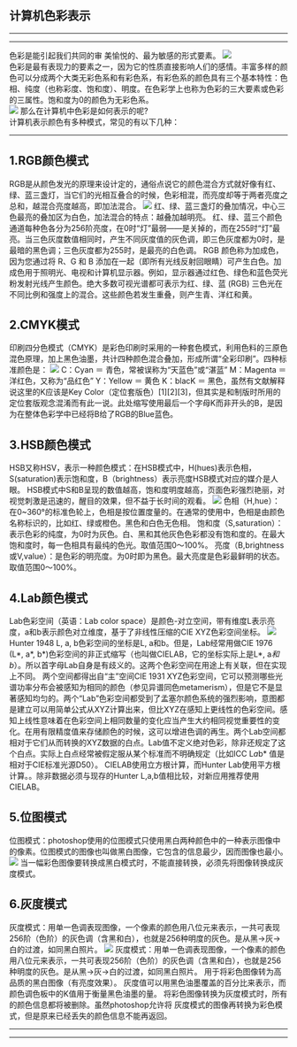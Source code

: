 计算机色彩表示
-

-------------------------
--------------------------

色彩是能引起我们共同的审 美愉悦的、最为敏感的形式要素。
![](https://upload.wikimedia.org/wikipedia/commons/e/ec/Spectrum441pxWithnm.png)<br>
色彩是最有表现力的要素之一，因为它的性质直接影响人们的感情。丰富多样的颜色可以分成两个大类无彩色系和有彩色系，有彩色系的颜色具有三个基本特性：色相、纯度（也称彩度、饱和度）、明度。在色彩学上也称为色彩的三大要素或色彩的三属性。饱和度为0的颜色为无彩色系。<br>
![](https://gss2.bdstatic.com/9fo3dSag_xI4khGkpoWK1HF6hhy/baike/c0%3Dbaike150%2C5%2C5%2C150%2C50/sign=d56ab8777f3e6709aa0d4dad5aaef458/962bd40735fae6cd0965ef310fb30f2443a70f88.jpg)
那么在计算机中色彩是如何表示的呢?<br>
计算机表示颜色有多种模式，常见的有以下几种：<br>

-----------------

1.RGB颜色模式
-
RGB是从颜色发光的原理来设计定的，通俗点说它的颜色混合方式就好像有红、绿、蓝三盏灯，当它们的光相互叠合的时候，色彩相混，而亮度却等于两者亮度之总和，越混合亮度越高，即加法混合。
![](https://gss0.bdstatic.com/94o3dSag_xI4khGkpoWK1HF6hhy/baike/c0%3Dbaike180%2C5%2C5%2C180%2C60/sign=749bafb35edf8db1a8237436684ab631/3ac79f3df8dcd100925a560a728b4710b8122fd2.jpg)
红、绿、蓝三盏灯的叠加情况，中心三色最亮的叠加区为白色，加法混合的特点：越叠加越明亮。
红、绿、蓝三个颜色通道每种色各分为256阶亮度，在0时“灯”最弱——是关掉的，而在255时“灯”最亮。当三色灰度数值相同时，产生不同灰度值的灰色调，即三色灰度都为0时，是最暗的黑色调；三色灰度都为255时，是最亮的白色调。
RGB 颜色称为加成色，因为您通过将 R、G 和 B 添加在一起（即所有光线反射回眼睛）可产生白色。加成色用于照明光、电视和计算机显示器。例如，显示器通过红色、绿色和蓝色荧光粉发射光线产生颜色。绝大多数可视光谱都可表示为红、绿、蓝 (RGB) 三色光在不同比例和强度上的混合。这些颜色若发生重叠，则产生青、洋红和黄。

2.CMYK模式
-
印刷四分色模式（CMYK）是彩色印刷时采用的一种套色模式，利用色料的三原色混色原理，加上黑色油墨，共计四种颜色混合叠加，形成所谓“全彩印刷”。四种标准颜色是：
![](https://upload.wikimedia.org/wikipedia/commons/thumb/c/c7/%E9%A1%8F%E8%89%B2%E6%B8%9B%E6%B3%95.svg/330px-%E9%A1%8F%E8%89%B2%E6%B8%9B%E6%B3%95.svg.png)
C：Cyan ＝ 青色，常被误称为“天蓝色”或“湛蓝”
M：Magenta ＝ 洋红色，又称为“品红色”
Y：Yellow ＝ 黄色
K：blacK ＝ 黑色，虽然有文献解释说这里的K应该是Key Color（定位套版色）[1][2][3]，但其实是和制版时所用的定位套版观念混淆而有此一说。此处缩写使用最后一个字母K而非开头的B，是因为在整体色彩学中已经将B给了RGB的Blue蓝色。

3.HSB颜色模式
-
HSB又称HSV，表示一种颜色模式：在HSB模式中，H(hues)表示色相，S(saturation)表示饱和度，B（brightness）表示亮度HSB模式对应的媒介是人眼。
HSB模式中S和B呈现的数值越高，饱和度明度越高，页面色彩强烈艳丽，对视觉刺激是迅速的，醒目的效果，但不益于长时间的观看。
![](https://gss0.bdstatic.com/94o3dSag_xI4khGkpoWK1HF6hhy/baike/c0%3Dbaike80%2C5%2C5%2C80%2C26/sign=200e8626c9fdfc03f175ebeab556ecf1/3c6d55fbb2fb431685d00aa22aa4462308f7d31f.jpg)
色相（H,hue）：在0~360°的标准色轮上，色相是按位置度量的。在通常的使用中，色相是由颜色名称标识的，比如红、绿或橙色。黑色和白色无色相。
饱和度（S,saturation）：表示色彩的纯度，为0时为灰色。白、黑和其他灰色色彩都没有饱和度的。在最大饱和度时，每一色相具有最纯的色光。取值范围0～100%。
亮度（B,brightness或V,value）：是色彩的明亮度。为0时即为黑色。最大亮度是色彩最鲜明的状态。取值范围0～100%。

4.Lab颜色模式
-
Lab色彩空间（英语：Lab color space）是颜色-对立空间，带有维度L表示亮度，a和b表示颜色对立维度，基于了非线性压缩的CIE XYZ色彩空间坐标。
![](https://upload.wikimedia.org/wikipedia/commons/thumb/2/21/Lab_color_space.png/330px-Lab_color_space.png)
Hunter 1948 L, a, b色彩空间的坐标是L, a和b。但是，Lab经常用做CIE 1976 (L*, a*, b*)色彩空间的非正式缩写（也叫做CIELAB，它的坐标实际上是L*, a*和b*）。所以首字母Lab自身是有歧义的。这两个色彩空间在用途上有关联，但在实现上不同。
两个空间都得出自“主”空间CIE 1931 XYZ色彩空间，它可以预测哪些光谱功率分布会被感知为相同的颜色（参见异谱同色metamerism），但是它不是显著感知均匀的。两个“Lab”色彩空间都受到了孟塞尔颜色系统的强烈影响，意图都是建立可以用简单公式从XYZ计算出来，但比XYZ在感知上更线性的色彩空间。感知上线性意味着在色彩空间上相同数量的变化应当产生大约相同视觉重要性的变化。在用有限精度值来存储颜色的时候，这可以增进色调的再生。两个Lab空间都相对于它们从而转换的XYZ数据的白点。Lab值不定义绝对色彩，除非还规定了这个白点。实际上白点经常被假定服从某个标准而不明确规定（比如ICC L*a*b* 值是相对于CIE标准光源D50）。
CIELAB使用立方根计算，而Hunter Lab使用平方根计算。。除非数据必须与现存的Hunter L,a,b值相比较，对新应用推荐使用CIELAB。

5.位图模式
-
位图模式：photoshop使用的位图模式只使用黑白两种颜色中的一种表示图像中的像素。位图模式的图像也叫做黑白图像，它包含的信息最少，因而图像也最小。 ![](https://gss3.bdstatic.com/7Po3dSag_xI4khGkpoWK1HF6hhy/baike/c0%3Dbaike272%2C5%2C5%2C272%2C90/sign=84001ecadd58ccbf0fb1bd6878b1d75b/f9dcd100baa1cd114555c558b512c8fcc2ce2de2.jpg)
当一幅彩色图像要转换成黑白模式时，不能直接转换，必须先将图像转换成灰度模式。


6.灰度模式
-
灰度模式：用单一色调表现图像，一个像素的颜色用八位元来表示，一共可表现256阶（色阶）的灰色调（含黑和白），也就是256种明度的灰色。是从黑→灰→白的过渡，如同黑白照片。
![](https://gss3.bdstatic.com/-Po3dSag_xI4khGkpoWK1HF6hhy/baike/c0%3Dbaike80%2C5%2C5%2C80%2C26/sign=7c59d2d946a7d933aba5ec21cc22ba76/242dd42a2834349b70d18648cdea15ce37d3be2c.jpg)
灰度模式：用单一色调表现图像，一个像素的颜色用八位元来表示，一共可表现256阶（色阶）的灰色调（含黑和白），也就是256种明度的灰色。是从黑→灰→白的过渡，如同黑白照片。
用于将彩色图像转为高品质的黑白图像（有亮度效果）。
灰度值可以用黑色油墨覆盖的百分比来表示，而颜色调色板中的K值用于衡量黑色油墨的量。
将彩色图像转换为灰度模式时，所有的颜色信息都将被删除。虽然photoshop允许将
灰度模式的图像再转换为彩色模式，但是原来已经丢失的颜色信息不能再返回。

------------------------
------------------------